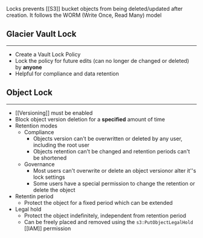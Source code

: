 Locks prevents [[S3]] bucket objects from being deleted/updated after creation. It follows the WORM (Write Once, Read Many) model
## Glacier Vault Lock
---
- Create a Vault Lock Policy
- Lock the policy for future edits (can no longer de changed or deleted) by __anyone__
- Helpful for compliance and data retention

## Object Lock
---
- [[Versioning]] must be enabled
- Block object version deletion for a __specified__ amount of time
- Retention modes
	- Compliance
		- Objects version can't be overwritten or deleted by any user, including the root user
		- Objects retention can't be changed and retention periods can't be shortened
	- Governance
		- Most users can't overwrite or delete an object versionor alter it''s lock settings
		- Some users have a special permission to change the retention or delete the object
- Retentin period
	- Protect the object for a fixed period which can be extended
- Legal hold
	- Protect the object indefinitely, independent from retention period
	- Can be freely placed and removed using the `s3:PutObjectLegalHold` [[IAM]] permission